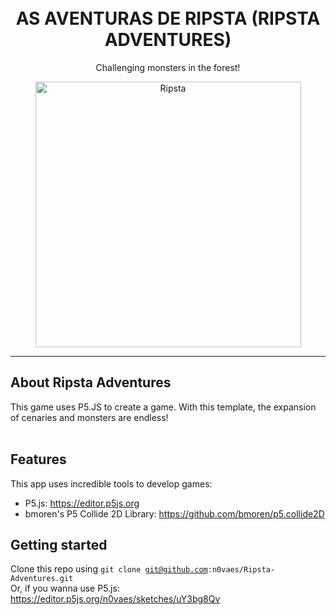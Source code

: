 <h1 align="center">
<br>
AS AVENTURAS DE RIPSTA (RIPSTA ADVENTURES)
</h1>

<p align="center">Challenging monsters in the forest!</p>


<div align="center">
<img src="readme-files/1.gif" alt="Ripsta" height="425">
</div>

<hr />

## About Ripsta Adventures
This game uses P5.JS to create a game. With this template, the expansion of cenaries and monsters are endless!
<br /> <br />

## Features
This app uses incredible tools to develop games:

- P5.js: https://editor.p5js.org
- bmoren's P5 Collide 2D Library: https://github.com/bmoren/p5.collide2D

## Getting started

Clone this repo using <code>git clone git@github.com:n0vaes/Ripsta-Adventures.git</code> </br>
Or, if you wanna use P5.js: https://editor.p5js.org/n0vaes/sketches/uY3bg8Qv
